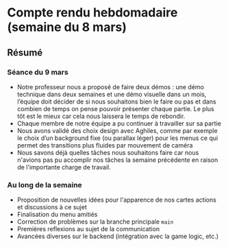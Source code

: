 # Compte rendu hebdomadaire (semaine du 8 mars)

## Résumé
### Séance du 9 mars
- Notre professeur nous a proposé de faire deux démos : une démo technique dans deux semaines et une démo visuelle dans un mois, l’équipe doit décider de si nous souhaitons bien le faire ou pas et dans combien de temps on pense pouvoir présenter chaque partie. Le plus tôt est le mieux car cela nous laissera le temps de rebondir.
- Chaque membre de notre équipe a pu continuer à travailler sur sa partie
- Nous avons validé des choix design avec Aghiles, comme par exemple le choix d’un background fixe (ou parallax léger) pour les menus ce qui permet des transitions plus fluides par mouvement de caméra
- Nous savons déjà quelles tâches nous souhaitons faire car nous n'avions pas pu accomplir nos tâches la semaine précédente en raison de l'importante charge de travail.


### Au long de la semaine
- Proposition de nouvelles idées pour l'apparence de nos cartes actions et discussions à ce sujet
- Finalisation du menu amitiés
- Correction de problèmes sur la branche principale `main`
- Premières reflexions au sujet de la communication
- Avancées diverses sur le backend (intégration avec la game logic, etc.)
